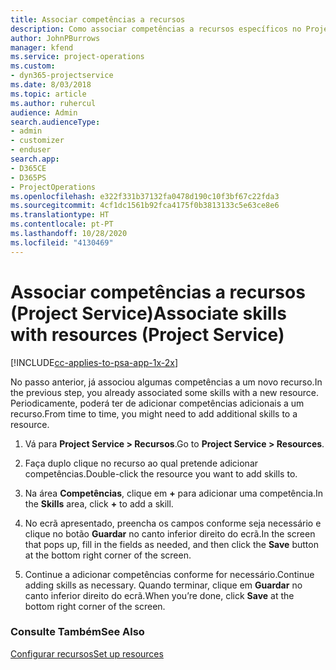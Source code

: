 ```yaml
---
title: Associar competências a recursos
description: Como associar competências a recursos específicos no Project Service
author: JohnPBurrows
manager: kfend
ms.service: project-operations
ms.custom:
- dyn365-projectservice
ms.date: 8/03/2018
ms.topic: article
ms.author: ruhercul
audience: Admin
search.audienceType:
- admin
- customizer
- enduser
search.app:
- D365CE
- D365PS
- ProjectOperations
ms.openlocfilehash: e322f331b37132fa0478d190c10f3bf67c22fda3
ms.sourcegitcommit: 4cf1dc1561b92fca4175f0b3813133c5e63ce8e6
ms.translationtype: HT
ms.contentlocale: pt-PT
ms.lasthandoff: 10/28/2020
ms.locfileid: "4130469"
---
```

# <a name="associate-skills-with-resources-project-service"></a><span data-ttu-id="18263-103">Associar competências a recursos (Project Service)</span><span class="sxs-lookup"><span data-stu-id="18263-103">Associate skills with resources (Project Service)</span></span>

[!INCLUDE[cc-applies-to-psa-app-1x-2x](../includes/cc-applies-to-psa-app-1x-2x.md)]

<span data-ttu-id="18263-104">No passo anterior, já associou algumas competências a um novo recurso.</span><span class="sxs-lookup"><span data-stu-id="18263-104">In the previous step, you already associated some skills with  a new resource.</span></span> <span data-ttu-id="18263-105">Periodicamente, poderá ter de adicionar competências adicionais a um recurso.</span><span class="sxs-lookup"><span data-stu-id="18263-105">From time to time, you might need to add additional skills to a resource.</span></span>  
  
1.  <span data-ttu-id="18263-106">Vá para **Project Service > Recursos**.</span><span class="sxs-lookup"><span data-stu-id="18263-106">Go to **Project Service > Resources**.</span></span>  
  
2.  <span data-ttu-id="18263-107">Faça duplo clique no recurso ao qual pretende adicionar competências.</span><span class="sxs-lookup"><span data-stu-id="18263-107">Double-click the resource you want to add skills to.</span></span>  
  
3.  <span data-ttu-id="18263-108">Na área **Competências**, clique em **+** para adicionar uma competência.</span><span class="sxs-lookup"><span data-stu-id="18263-108">In the **Skills** area, click **+** to add a skill.</span></span>  
  
4.  <span data-ttu-id="18263-109">No ecrã apresentado, preencha os campos conforme seja necessário e clique no botão **Guardar** no canto inferior direito do ecrã.</span><span class="sxs-lookup"><span data-stu-id="18263-109">In the screen that pops up, fill in the fields as needed, and then click the **Save** button at the bottom right corner of the screen.</span></span>  
  
5.  <span data-ttu-id="18263-110">Continue a adicionar competências conforme for necessário.</span><span class="sxs-lookup"><span data-stu-id="18263-110">Continue adding skills as necessary.</span></span> <span data-ttu-id="18263-111">Quando terminar, clique em **Guardar** no canto inferior direito do ecrã.</span><span class="sxs-lookup"><span data-stu-id="18263-111">When you’re done, click **Save** at the bottom right corner of the screen.</span></span>  
  
### <a name="see-also"></a><span data-ttu-id="18263-112">Consulte Também</span><span class="sxs-lookup"><span data-stu-id="18263-112">See Also</span></span>  
 [<span data-ttu-id="18263-113">Configurar recursos</span><span class="sxs-lookup"><span data-stu-id="18263-113">Set up resources</span></span>](../psa/set-up-resources.md)
